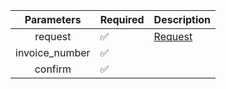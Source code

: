 |   Parameters   | Required           | Description           |
|:--------------:|--------------------|-----------------------|
|    request     | :white_check_mark: | [Request](Request.md) |
| invoice_number | :white_check_mark: |                       |
|    confirm     | :white_check_mark: |                       |